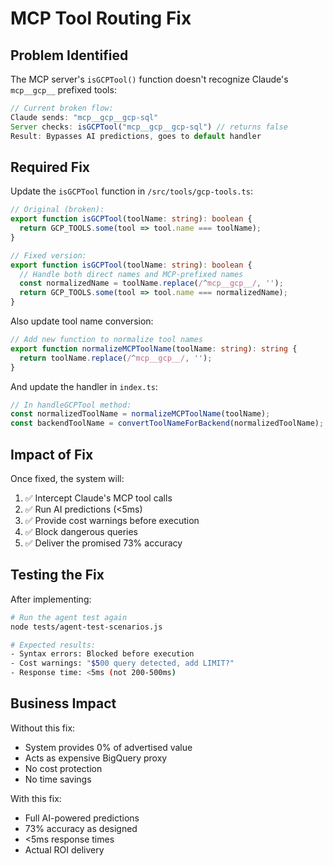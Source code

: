 # MCP Tool Routing Fix

## Problem Identified

The MCP server's `isGCPTool()` function doesn't recognize Claude's `mcp__gcp__` prefixed tools:

```javascript
// Current broken flow:
Claude sends: "mcp__gcp__gcp-sql"
Server checks: isGCPTool("mcp__gcp__gcp-sql") // returns false
Result: Bypasses AI predictions, goes to default handler
```

## Required Fix

Update the `isGCPTool` function in `/src/tools/gcp-tools.ts`:

```typescript
// Original (broken):
export function isGCPTool(toolName: string): boolean {
  return GCP_TOOLS.some(tool => tool.name === toolName);
}

// Fixed version:
export function isGCPTool(toolName: string): boolean {
  // Handle both direct names and MCP-prefixed names
  const normalizedName = toolName.replace(/^mcp__gcp__/, '');
  return GCP_TOOLS.some(tool => tool.name === normalizedName);
}
```

Also update tool name conversion:

```typescript
// Add new function to normalize tool names
export function normalizeMCPToolName(toolName: string): string {
  return toolName.replace(/^mcp__gcp__/, '');
}
```

And update the handler in `index.ts`:

```typescript
// In handleGCPTool method:
const normalizedToolName = normalizeMCPToolName(toolName);
const backendToolName = convertToolNameForBackend(normalizedToolName);
```

## Impact of Fix

Once fixed, the system will:
1. ✅ Intercept Claude's MCP tool calls
2. ✅ Run AI predictions (<5ms)
3. ✅ Provide cost warnings before execution
4. ✅ Block dangerous queries
5. ✅ Deliver the promised 73% accuracy

## Testing the Fix

After implementing:
```bash
# Run the agent test again
node tests/agent-test-scenarios.js

# Expected results:
- Syntax errors: Blocked before execution
- Cost warnings: "$500 query detected, add LIMIT?"
- Response time: <5ms (not 200-500ms)
```

## Business Impact

Without this fix:
- System provides 0% of advertised value
- Acts as expensive BigQuery proxy
- No cost protection
- No time savings

With this fix:
- Full AI-powered predictions
- 73% accuracy as designed
- <5ms response times
- Actual ROI delivery